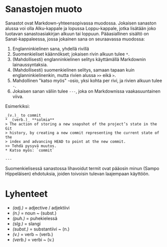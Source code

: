 # Sanastojen muoto
Sanastot ovat Markdown-yhteensopivassa muodossa. Jokaisen sanaston
alussa voi olla Alku-kappale ja lopussa Loppu-kappale, jotka lisätään
joko luotavan sanastoasiakirjan alkuun tai loppuun. Pääasiallinen 
sisältö on Sanat-kappaleessa, jossa jokainen sana on seuraavassa muodossa:

1. Englanninkielinen sana, yhdellä rivillä
2. Suomenkieliset käännökset; jokaisen rivin alkuun
   tulee `*`.
3. (Mahdollisesti) englanninkielinen selitys käyttämällä
   Markdownin lainaussyntaksia.
4. (Mahdollisesti) suomenkielinen selitys, samaan tapaan
   kuin englanninkielinenkin, mutta rivien alussa `>>` eikä `>`.
5. Mahdollinen "katso myös" -osio, yksi kohta per rivi,
   ja rivien alkuun tulee `-`.
6. Jokaisen sanan väliin tulee `---`, joka on Markdownissa
   vaakasuuntainen viiva.

Esimerkiksi:

```
_(v.)_ to commit
* _(verb.)_ **solmia**
> The action of storing a new snapshot of the project’s state in the Git
> history, by creating a new commit representing the current state of the
> index and advancing HEAD to point at the new commit.
>> Tehdä pysyvä muutos.
* Katso myös: `commit`

---
```

Suomenkielisessä sanastossa lihavoidut termit ovat pääosin
minun (Sampo Hippeläisen) ehdotuksia, joiden toivoisin tulevan
laajempaan käyttöön.

# Lyhenteet

* _(adj.)_ = adjective / adjektiivi
* _(n.)_ = noun ~ (subst.)
* _(puh.)_ = puhekielessä
* _(slg.)_ = slangi
* _(subst.)_ = substantiivi ~ (n.)
* _(v.)_ = verb ~ (verb.)
* _(verb.)_ = verbi ~ (v.)




